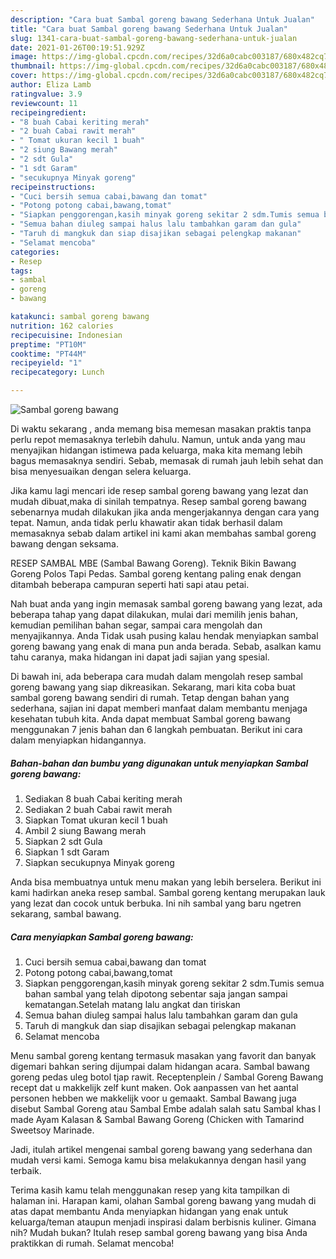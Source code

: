 ```yaml
---
description: "Cara buat Sambal goreng bawang Sederhana Untuk Jualan"
title: "Cara buat Sambal goreng bawang Sederhana Untuk Jualan"
slug: 1341-cara-buat-sambal-goreng-bawang-sederhana-untuk-jualan
date: 2021-01-26T00:19:51.929Z
image: https://img-global.cpcdn.com/recipes/32d6a0cabc003187/680x482cq70/sambal-goreng-bawang-foto-resep-utama.jpg
thumbnail: https://img-global.cpcdn.com/recipes/32d6a0cabc003187/680x482cq70/sambal-goreng-bawang-foto-resep-utama.jpg
cover: https://img-global.cpcdn.com/recipes/32d6a0cabc003187/680x482cq70/sambal-goreng-bawang-foto-resep-utama.jpg
author: Eliza Lamb
ratingvalue: 3.9
reviewcount: 11
recipeingredient:
- "8 buah Cabai keriting merah"
- "2 buah Cabai rawit merah"
- " Tomat ukuran kecil 1 buah"
- "2 siung Bawang merah"
- "2 sdt Gula"
- "1 sdt Garam"
- "secukupnya Minyak goreng"
recipeinstructions:
- "Cuci bersih semua cabai,bawang dan tomat"
- "Potong potong cabai,bawang,tomat"
- "Siapkan penggorengan,kasih minyak goreng sekitar 2 sdm.Tumis semua bahan sambal yang telah dipotong sebentar saja jangan sampai kematangan.Setelah matang lalu angkat dan tiriskan"
- "Semua bahan diuleg sampai halus lalu tambahkan garam dan gula"
- "Taruh di mangkuk dan siap disajikan sebagai pelengkap makanan"
- "Selamat mencoba"
categories:
- Resep
tags:
- sambal
- goreng
- bawang

katakunci: sambal goreng bawang 
nutrition: 162 calories
recipecuisine: Indonesian
preptime: "PT10M"
cooktime: "PT44M"
recipeyield: "1"
recipecategory: Lunch

---
```



![Sambal goreng bawang](https://img-global.cpcdn.com/recipes/32d6a0cabc003187/680x482cq70/sambal-goreng-bawang-foto-resep-utama.jpg)

Di waktu  sekarang , anda memang bisa memesan masakan praktis tanpa perlu repot memasaknya terlebih dahulu. Namun, untuk anda yang mau menyajikan hidangan istimewa pada keluarga, maka kita memang lebih bagus memasaknya sendiri. Sebab, memasak di rumah jauh lebih sehat dan bisa menyesuaikan dengan selera keluarga.

Jika kamu lagi mencari ide resep sambal goreng bawang yang lezat dan mudah dibuat,maka di sinilah tempatnya. Resep sambal goreng bawang  sebenarnya mudah dilakukan jika anda mengerjakannya dengan cara yang tepat. Namun, anda tidak perlu khawatir akan tidak berhasil dalam memasaknya 
sebab dalam artikel ini kami akan membahas sambal goreng bawang dengan seksama.  

RESEP SAMBAL MBE (Sambal Bawang Goreng). Teknik Bikin Bawang Goreng Polos Tapi Pedas. Sambal goreng kentang paling enak dengan ditambah beberapa campuran seperti hati sapi atau petai.

Nah buat anda yang ingin memasak sambal goreng bawang yang lezat, ada beberapa tahap yang dapat dilakukan, mulai dari memilih jenis bahan, kemudian pemilihan bahan segar, sampai cara mengolah dan menyajikannya. Anda Tidak usah pusing kalau hendak menyiapkan sambal goreng bawang yang enak di mana pun anda berada. Sebab, asalkan kamu  tahu caranya, maka hidangan ini dapat jadi sajian yang spesial.

Di bawah ini, ada beberapa cara mudah dalam mengolah resep sambal goreng bawang yang siap dikreasikan. Sekarang, mari kita coba buat sambal goreng bawang sendiri di rumah. Tetap dengan bahan yang sederhana, sajian ini dapat memberi manfaat dalam membantu menjaga kesehatan tubuh kita. Anda dapat membuat Sambal goreng bawang menggunakan 7 jenis bahan dan 6 langkah pembuatan. Berikut ini cara dalam menyiapkan hidangannya.

<!--inarticleads1-->

##### Bahan-bahan dan bumbu yang digunakan untuk menyiapkan Sambal goreng bawang:

1. Sediakan 8 buah Cabai keriting merah
1. Sediakan 2 buah Cabai rawit merah
1. Siapkan  Tomat ukuran kecil 1 buah
1. Ambil 2 siung Bawang merah
1. Siapkan 2 sdt Gula
1. Siapkan 1 sdt Garam
1. Siapkan secukupnya Minyak goreng


Anda bisa membuatnya untuk menu makan yang lebih berselera. Berikut ini kami hadirkan aneka resep sambal. Sambal goreng kentang merupakan lauk yang lezat dan cocok untuk berbuka. Ini nih sambal yang baru ngetren sekarang, sambal bawang. 

<!--inarticleads2-->

##### Cara menyiapkan Sambal goreng bawang:

1. Cuci bersih semua cabai,bawang dan tomat
1. Potong potong cabai,bawang,tomat
1. Siapkan penggorengan,kasih minyak goreng sekitar 2 sdm.Tumis semua bahan sambal yang telah dipotong sebentar saja jangan sampai kematangan.Setelah matang lalu angkat dan tiriskan
1. Semua bahan diuleg sampai halus lalu tambahkan garam dan gula
1. Taruh di mangkuk dan siap disajikan sebagai pelengkap makanan
1. Selamat mencoba


Menu sambal goreng kentang termasuk masakan yang favorit dan banyak digemari bahkan sering dijumpai dalam hidangan acara. Sambal bawang goreng pedas uleg botol tjap rawit. Receptenplein / Sambal Goreng Bawang recept dat u makkelijk zelf kunt maken. Ook aanpassen van het aantal personen hebben we makkelijk voor u gemaakt. Sambal Bawang juga disebut Sambal Goreng atau Sambal Embe adalah salah satu Sambal khas I made Ayam Kalasan &amp; Sambal Bawang Goreng (Chicken with Tamarind Sweetsoy Marinade. 

Jadi, itulah artikel mengenai  sambal goreng bawang  yang sederhana dan mudah versi kami. Semoga kamu bisa melakukannya dengan hasil yang terbaik. 

Terima kasih kamu telah menggunakan resep yang kita tampilkan di halaman ini. Harapan kami, olahan  Sambal goreng bawang yang mudah di atas dapat membantu Anda menyiapkan hidangan yang enak untuk keluarga/teman ataupun menjadi inspirasi dalam berbisnis kuliner. Gimana nih? Mudah bukan? Itulah resep sambal goreng bawang yang bisa Anda praktikkan di rumah. Selamat mencoba!

